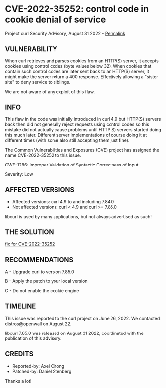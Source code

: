 CVE-2022-35252: control code in cookie denial of service
========================================================

Project curl Security Advisory, August 31 2022 -
[Permalink](https://curl.se/docs/CVE-2022-35252.html)

VULNERABILITY
-------------

When curl retrieves and parses cookies from an HTTP(S) server, it accepts
cookies using control codes (byte values below 32). When cookies that contain
such control codes are later sent back to an HTTP(S) server, it might make the
server return a 400 response. Effectively allowing a "sister site" to deny
service to siblings.

We are not aware of any exploit of this flaw.

INFO
----

This flaw in the code was initially introduced in curl 4.9 but HTTP(S) servers
back then did not generally reject requests using control codes so this
mistake did not actually cause problems until HTTP(S) servers started doing
this much later. Different server implementations of course doing it at
different times (with some also still accepting them just fine).

The Common Vulnerabilities and Exposures (CVE) project has assigned the name
CVE-2022-35252 to this issue.

CWE-1286: Improper Validation of Syntactic Correctness of Input

Severity: Low

AFFECTED VERSIONS
-----------------

- Affected versions: curl 4.9 to and including 7.84.0
- Not affected versions: curl < 4.9 and curl >= 7.85.0

libcurl is used by many applications, but not always advertised as such!

THE SOLUTION
------------

[fix for CVE-2022-35252](https://github.com/curl/curl/commit/8dfc93e573ca740544a2d79ebb)

RECOMMENDATIONS
--------------

 A - Upgrade curl to version 7.85.0

 B - Apply the patch to your local version
 
 C - Do not enable the cookie engine
 
TIMELINE
--------

This issue was reported to the curl project on June 26, 2022. We contacted
distros@openwall on August 22.

libcurl 7.85.0 was released on August 31 2022, coordinated with the
publication of this advisory.

CREDITS
-------

- Reported-by: Axel Chong
- Patched-by: Daniel Stenberg

Thanks a lot!
